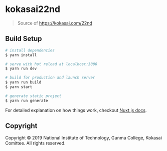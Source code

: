 # kokasai22nd

> Source of https://kokasai.com/22nd

## Build Setup

``` bash
# install dependencies
$ yarn install

# serve with hot reload at localhost:3000
$ yarn run dev

# build for production and launch server
$ yarn run build
$ yarn start

# generate static project
$ yarn run generate
```

For detailed explanation on how things work, checkout [Nuxt.js docs](https://nuxtjs.org).

## Copyright

Copyright &copy; 2019 National Institute of Technology, Gunma College, Kokasai Comittee. All rights reserved.
